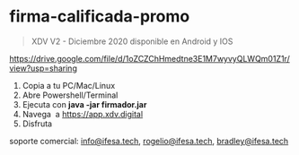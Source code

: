 # firma-calificada-promo

> XDV V2 - Diciembre 2020 disponible en Android y IOS


https://drive.google.com/file/d/1oZCZChHmedtne3E1M7wyvyQLWQm01Z1r/view?usp=sharing


1. Copia a tu PC/Mac/Linux
2. Abre Powershell/Terminal
3. Ejecuta con **java -jar firmador.jar**
4. Navega  a https://app.xdv.digital
5. Disfruta


soporte comercial: info@ifesa.tech, rogelio@ifesa.tech, bradley@ifesa.tech
